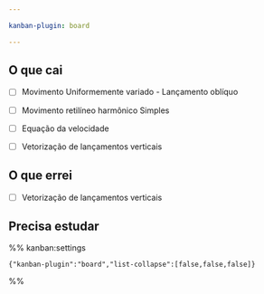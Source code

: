 ```yaml
---

kanban-plugin: board

---
```


## O que cai

- [ ] Movimento Uniformemente variado - Lançamento oblíquo
- [ ] Movimento retilíneo harmônico Simples
- [ ] Equação da velocidade
- [ ] Vetorização de lançamentos verticais


## O que errei

- [ ] Vetorização de lançamentos verticais


## Precisa estudar





%% kanban:settings
```
{"kanban-plugin":"board","list-collapse":[false,false,false]}
```
%%